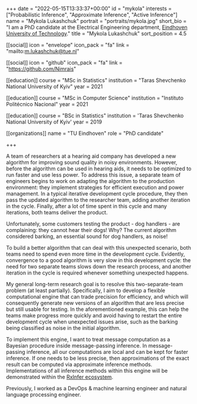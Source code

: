 +++
date = "2022-05-15T13:33:37+00:00"
id = "mykola"
interests = ["Probabilistic Inference", "Approximate Inference", "Active Inference"]
name = "Mykola Lukashchuk"
portrait = "portraits/mykola.jpg"
short_bio = "I am a PhD candidate at the Electrical Engineering department, [Eindhoven University of Technology](https://www.tue.nl/en/)."
title = "Mykola Lukashchuk"
sort_position = 4.5

[[social]]
    icon = "envelope"
    icon_pack = "fa"
    link = "mailto:m.lukashchuk@tue.nl"

[[social]]
    icon = "github"
    icon_pack = "fa"
    link = "https://github.com/Nimrais"

[[education]]
    course = "MSc in Statistics"
    institution = "Taras Shevchenko National University of Kyiv"
    year = 2021

[[education]]
    course = "MSc in Computer Science"
    institution = "Instituto Politécnico Nacional"
    year = 2021

[[education]]
    course = "BSc in Statistics"
    institution = 'Taras Shevchenko National University of Kyiv'
    year = 2019

[[organizations]]
    name = "TU Eindhoven"
    role = "PhD candidate"

+++

A team of researchers at a hearing aid company has developed a new algorithm for improving sound quality in noisy environments. However, before the algorithm can be used in hearing aids, it needs to be optimized to run faster and use less power. To address this issue, a separate team of engineers begins to work on adapting the algorithm to the production environment: they implement strategies for efficient execution and power management. In a typical iterative development cycle procedure, they then pass the updated algorithm to the researcher team, adding another iteration in the cycle. Finally, after a lot of time spent in this cycle and many iterations, both teams deliver the product.

Unfortunately, some customers testing the product - dog handlers - are complaining: they cannot hear their dogs! Why? The current algorithm considered barking, an essential sound for dog handlers, as noise!

To build a better algorithm that can deal with this unexpected scenario, both teams need to spend even more time in the development cycle. Evidently, convergence to a good algorithm is very slow in this development cycle: the need for two separate teams slows down the research process, and another iteration in the cycle is required whenever something unexpected happens.

My general long-term research goal is to resolve this two-separate-team problem (at least partially). Specifically, I aim to develop a flexible computational engine that can trade precision for efficiency, and which will consequently generate new versions of an algorithm that are less precise but still usable for testing. In the aforementioned example, this can help the teams make progress more quickly and avoid having to restart the entire development cycle when unexpected issues arise, such as the barking being classified as noise in the initial algorithm.

To implement this engine, I want to treat message computation as a Bayesian procedure inside message-passing inference.
In message-passing inference, all our computations are local and can be kept for faster inference.
If one needs to be less precise, then approximations of the exact result can be computed via approximate inference methods.
Implementations of all inference methods within this engine will be demonstrated within the [RxInfer ecosystem](https://biaslab.github.io/rxinfer-website/).

Previously, I worked as a DevOps \& machine learning engineer and natural language processing engineer.
